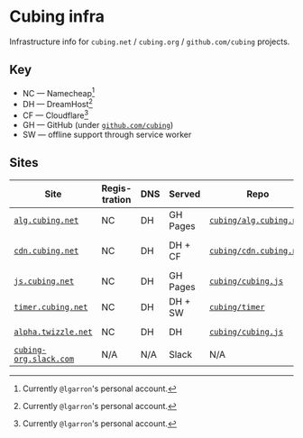 # Cubing infra

Infrastructure info for `cubing.net` / `cubing.org` / `github.com/cubing` projects.

## Key

- NC — Namecheap[^1]
- DH — DreamHost[^1]
- CF — Cloudflare[^1]
- GH — GitHub (under [`github.com/cubing`](https://github.com/cubing))
- SW — offline support through service worker

## Sites

| Site                                                    | Regis-tration | DNS | Served   | Repo                                                                | Deployment                                                                                                                                                                                                                                                |
| ------------------------------------------------------- | ------------- | --- | -------- | ------------------------------------------------------------------- | --------------------------------------------------------------------------------------------------------------------------------------------------------------------------------------------------------------------------------------------------------- |
| [`alg.cubing.net`](https://alg.cubing.net/)             | NC            | DH  | GH Pages | [`cubing/alg.cubing.net`](https://github.com/cubing/alg.cubing.net) | In-tree [`docs` folder](https://github.com/cubing/alg.cubing.net/tree/main/docs)                                                                                                                                                                          |
| [`cdn.cubing.net`](https://cdn.cubing.net/)             | NC            | DH  | DH + CF  | [`cubing/cdn.cubing.net`](https://github.com/cubing/cdn.cubing.net) | [`rsync`](https://github.com/cubing/cdn.cubing.net/blob/7eae4585d9afd9a1d0a6aa559b2c8f5d137d9dd9/Makefile#L57-L67) (`cubing_deploy@`) + [CF API](https://github.com/cubing/cdn.cubing.net/blob/7eae4585d9afd9a1d0a6aa559b2c8f5d137d9dd9/Makefile#L83-L87) |
| [`js.cubing.net`](https://js.cubing.net/)               | NC            | DH  | GH Pages | [`cubing/cubing.js`](https://github.com/cubing/cubing.js)           | [GH Actions](https://github.com/cubing/cubing.js/blob/main/.github/workflows/pages.yml)                                                                                                                                                                   |
| [`timer.cubing.net`](https://timer.cubing.net/)         | NC            | DH  | DH + SW  | [`cubing/timer`](https://github.com/cubing/timer)                   | [`rsync`](https://github.com/cubing/timer/blob/5489b82b017a2c2e82211875af2004bfcb7c4a34/Makefile#L17-L27) (`lgarron@`)                                                                                                                                    |
| [`alpha.twizzle.net`](https://alpha.twizzle.net/)       | NC            | DH  | DH       | [`cubing/cubing.js`](https://github.com/cubing/cubing.js)           | [`rsync`](https://github.com/lgarron/backup-cubing.js/blob/75a59447c085dbe4275ee0c8ebfb21852a5adb40/script/deploy/twizzle.js) (`cubing_deploy@`)                                                                                                          |
| [`cubing-org.slack.com`](https://cubing-org.slack.com/) | N/A           | N/A | Slack    | N/A                                                                 | N/A                                                                                                                                                                                                                                                       |

[^1]: Currently `@lgarron`'s personal account.
